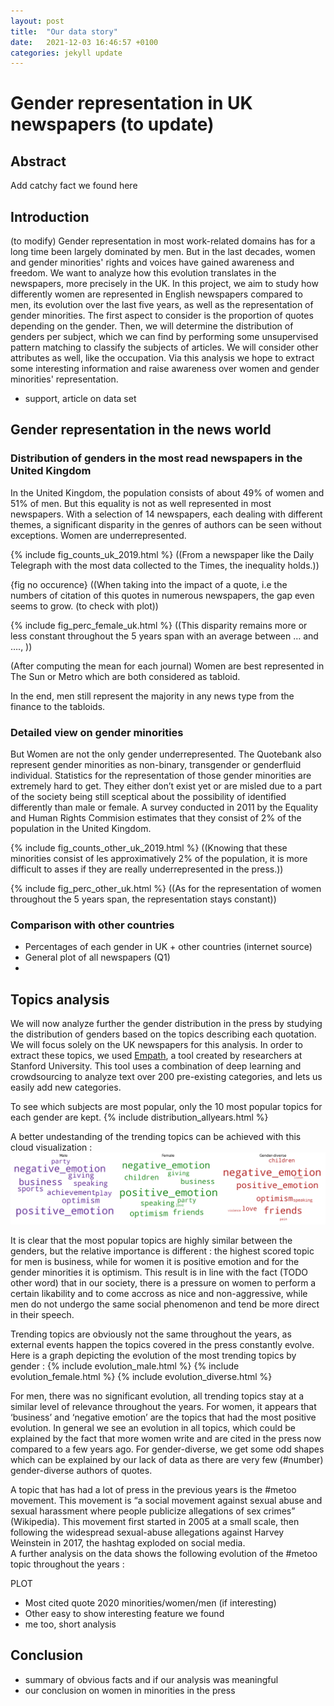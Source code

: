 ```yaml
---
layout: post
title:  "Our data story"
date:   2021-12-03 16:46:57 +0100
categories: jekyll update
---
```


# Gender representation in UK newspapers (to update)

## Abstract

Add catchy fact we found here

## Introduction

(to modify) Gender representation in most work-related domains has for a long time been largely dominated by men. But in the last decades, women and gender minorities' rights and voices have gained awareness and freedom. We want to analyze how this evolution translates in the newspapers, more precisely in the UK. In this project, we aim to study how differently women are represented in English newspapers compared to men, its evolution over the last five years, as well as the representation of gender minorities. The first aspect to consider is the proportion of quotes depending on the gender. Then, we will determine the distribution of genders per subject, which we can find by performing some unsupervised pattern matching to classify the subjects of articles. We will consider other attributes as well, like the occupation. Via this analysis we hope to extract some interesting information and raise awareness over women and gender minorities' representation.
+ support, article on data set


## Gender representation in the news world

### Distribution of genders in the most read newspapers in the United Kingdom

In the United Kingdom, the population consists of about 49% of women and 51% of men. But this equality is not as well represented in most newspapers. With a selection of 14 newspapers, each dealing with different themes, a significant disparity in the genres of authors can be seen without exceptions. Women are underrepresented.

{% include fig_counts_uk_2019.html %} ((From a newspaper like the Daily Telegraph with the most data collected to the Times, the inequality holds.))

{fig no occurence} ((When taking into the impact of a quote, i.e the numbers of citation of this quotes in numerous newspapers, the gap even seems to grow. (to check with plot))

{% include fig_perc_female_uk.html %} ((This disparity remains more or less constant throughout the 5 years span with an average between … and …., ))

(After computing the mean for each journal) Women are best represented  in The Sun or Metro which are both considered as tabloid. 

In the end, men still represent the majority in any news type from the finance to the tabloids.


### Detailed view on gender minorities

But Women are not the only gender underrepresented. The Quotebank also represent gender minorities as non-binary, transgender or genderfluid individual. Statistics for the representation of those gender minorities are extremely hard to get. They either don’t exist yet or are misled due to a part of the society being still sceptical about the possibility of identified differently than male or female. A survey conducted in 2011 by the Equality and Human Rights Commision estimates that they consist of 2% of the population in the United Kingdom.

{% include fig_counts_other_uk_2019.html %} ((Knowing that these minorities consist of les approximatively 2% of the population, it is more difficult to asses if they are really underrepresented in the press.))

{% include fig_perc_other_uk.html %} ((As for the representation of women throughout the 5 years span, the representation stays constant))

### Comparison with other countries
* Percentages of each gender in UK + other countries (internet source)
* General plot of all newspapers (Q1)
* 


## Topics analysis

We will now analyze further the gender distribution in the press by studying the distribution of genders based on the topics describing each quotation.
We will focus solely on the UK newspapers for this analysis.
In order to extract these topics, we used  [Empath](https://hci.stanford.edu/publications/2016/ethan/empath-chi-2016.pdf), a tool created by researchers at Stanford University. This tool uses a combination of deep learning and crowdsourcing to analyze text over 200 pre-existing categories, and lets us easily add new categories. 

To see which subjects are most popular, only the 10 most popular topics for each gender are kept.
{% include distribution_allyears.html %}

A better undestanding of the trending topics can be achieved with this cloud visualization : 
![Word cloud](/docs/_includes/word_cloud.png)

It is clear that the most popular topics are highly similar between the genders, but the relative importance is different : the highest scored topic for men is business, while for women it is positive emotion and for the gender minorities it is optimism. 
This result is in line with the fact (TODO other word) that in our society, there is a pressure on women to perform a certain likability and to come accross as nice and non-aggressive, while men do not undergo the same social phenomenon and tend be more direct in their speech.

Trending topics are obviously not the same throughout the years, as external events happen the topics covered in the press constantly evolve. Here is a graph depicting the evolution of the most trending topics by gender : 
{% include evolution_male.html %}
{% include evolution_female.html %}
{% include evolution_diverse.html %}

For men, there was no significant evolution, all trending topics stay at a similar level of relevance throughout the years.
For women, it appears that ‘business’ and ‘negative emotion’ are the topics that had the most positive evolution.  In general we see an evolution in all topics, which could be explained by the fact that more women write and are cited in the press now compared to a few years ago.
For gender-diverse, we get some odd shapes which can be explained by our lack of data as there are very few (#number) gender-diverse authors of quotes.


A topic that has had a lot of press in the previous years is the #metoo movement.  This movement is “a social movement against sexual abuse and sexual harassment where people publicize allegations of sex crimes” (Wikipedia). 
This movement first started in 2005 at a small scale, then following the widespread sexual-abuse allegations against Harvey Weinstein in 2017, the hashtag exploded on social media.  
A further analysis on the data shows the following evolution of the #metoo topic throughout the years :

PLOT 


- Most cited quote 2020 minorities/women/men (if interesting)
- Other easy to show interesting feature we found
- me too, short analysis

## Conclusion
- summary of obvious facts and if our analysis was meaningful
- our conclusion on women in minorities in the press
